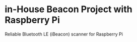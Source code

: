 # in-House Beacon Project with Raspberry Pi
Reliable Bluetooth LE (iBeacon) scanner for Raspberry Pi
